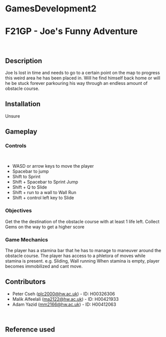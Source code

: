 # GamesDevelopment2
# F21GP - Joe's Funny Adventure

 

## Description

Joe Is lost in time and needs to go to a certain point on the map to progress this weird area he has been placed in.
Will he find himself back home or will he be stuck forever parkouring his way through an endless amount of obstacle course.

## Installation

Unsure

## Gameplay
### Controls

 

+ WASD or arrow keys to move the player
+ Spacebar to jump
+ Shift to Sprint
+ Shift + Spacebar to Sprint Jump
+ Shift + Q to Slide 
+ Shift + run to a wall to Wall Run
+ Shift + control left key to Slide 

### Objectives

Get the the destination of the obstacle course with at least 1 life left.
Collect Gems on the way to get a higher score

### Game Mechanics

The player has a stamina bar that he has to manage to maneuver around the obstacle course.
The player has access to a phletora of moves while stamina is present. e.g. Sliding, Wall running
When stamina is empty, player becomes immobilized and cant move.


## Contributors
+ Peter Cseh (plc2000@hw.ac.uk) - ID: H00326306
+ Malik Alfeelali (ma2122@hw.ac.uk) - ID: H00421933
+ Adam Yazid (mm2166@hw.ac.uk) - ID: H00412063

 

## Reference used 
[Movement Ability]: (https://www.youtube.com/watch?v=f473C43s8nE&t=8s)
[Hearts Bar UI]: (https://github.com/Brackeys/Health-Bar)
[SFX]: (https://assetstore.unity.com/packages/audio/sound-fx/free-casual-game-sfx-pack-54116)
[Collectiables]: (https://assetstore.unity.com/packages/3d/props/sets-gems-19902) 
[Background Images]: (https://openai.com/product/dall-e-2)
